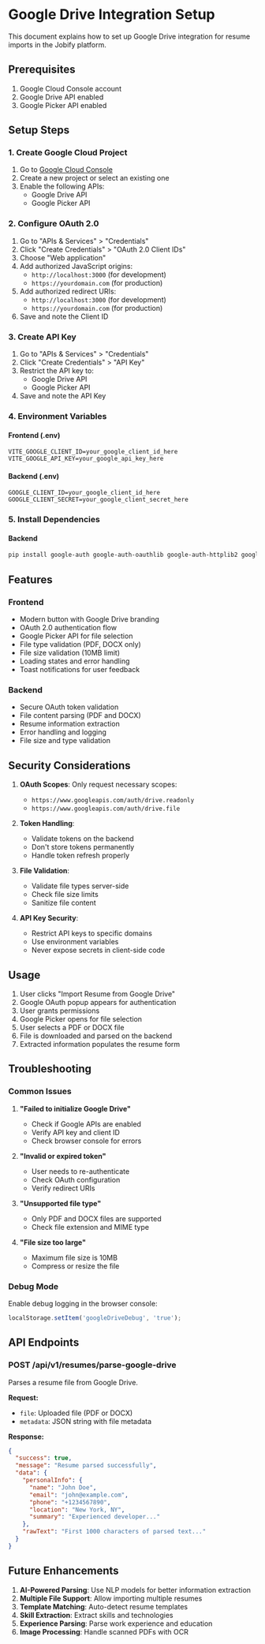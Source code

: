 # Google Drive Integration Setup

This document explains how to set up Google Drive integration for resume imports in the Jobify platform.

## Prerequisites

1. Google Cloud Console account
2. Google Drive API enabled
3. Google Picker API enabled

## Setup Steps

### 1. Create Google Cloud Project

1. Go to [Google Cloud Console](https://console.cloud.google.com/)
2. Create a new project or select an existing one
3. Enable the following APIs:
   - Google Drive API
   - Google Picker API

### 2. Configure OAuth 2.0

1. Go to "APIs & Services" > "Credentials"
2. Click "Create Credentials" > "OAuth 2.0 Client IDs"
3. Choose "Web application"
4. Add authorized JavaScript origins:
   - `http://localhost:3000` (for development)
   - `https://yourdomain.com` (for production)
5. Add authorized redirect URIs:
   - `http://localhost:3000` (for development)
   - `https://yourdomain.com` (for production)
6. Save and note the Client ID

### 3. Create API Key

1. Go to "APIs & Services" > "Credentials"
2. Click "Create Credentials" > "API Key"
3. Restrict the API key to:
   - Google Drive API
   - Google Picker API
4. Save and note the API Key

### 4. Environment Variables

#### Frontend (.env)
```env
VITE_GOOGLE_CLIENT_ID=your_google_client_id_here
VITE_GOOGLE_API_KEY=your_google_api_key_here
```

#### Backend (.env)
```env
GOOGLE_CLIENT_ID=your_google_client_id_here
GOOGLE_CLIENT_SECRET=your_google_client_secret_here
```

### 5. Install Dependencies

#### Backend
```bash
pip install google-auth google-auth-oauthlib google-auth-httplib2 google-api-python-client python-docx PyPDF2
```

## Features

### Frontend
- Modern button with Google Drive branding
- OAuth 2.0 authentication flow
- Google Picker API for file selection
- File type validation (PDF, DOCX only)
- File size validation (10MB limit)
- Loading states and error handling
- Toast notifications for user feedback

### Backend
- Secure OAuth token validation
- File content parsing (PDF and DOCX)
- Resume information extraction
- Error handling and logging
- File size and type validation

## Security Considerations

1. **OAuth Scopes**: Only request necessary scopes:
   - `https://www.googleapis.com/auth/drive.readonly`
   - `https://www.googleapis.com/auth/drive.file`

2. **Token Handling**: 
   - Validate tokens on the backend
   - Don't store tokens permanently
   - Handle token refresh properly

3. **File Validation**:
   - Validate file types server-side
   - Check file size limits
   - Sanitize file content

4. **API Key Security**:
   - Restrict API keys to specific domains
   - Use environment variables
   - Never expose secrets in client-side code

## Usage

1. User clicks "Import Resume from Google Drive"
2. Google OAuth popup appears for authentication
3. User grants permissions
4. Google Picker opens for file selection
5. User selects a PDF or DOCX file
6. File is downloaded and parsed on the backend
7. Extracted information populates the resume form

## Troubleshooting

### Common Issues

1. **"Failed to initialize Google Drive"**
   - Check if Google APIs are enabled
   - Verify API key and client ID
   - Check browser console for errors

2. **"Invalid or expired token"**
   - User needs to re-authenticate
   - Check OAuth configuration
   - Verify redirect URIs

3. **"Unsupported file type"**
   - Only PDF and DOCX files are supported
   - Check file extension and MIME type

4. **"File size too large"**
   - Maximum file size is 10MB
   - Compress or resize the file

### Debug Mode

Enable debug logging in the browser console:
```javascript
localStorage.setItem('googleDriveDebug', 'true');
```

## API Endpoints

### POST /api/v1/resumes/parse-google-drive
Parses a resume file from Google Drive.

**Request:**
- `file`: Uploaded file (PDF or DOCX)
- `metadata`: JSON string with file metadata

**Response:**
```json
{
  "success": true,
  "message": "Resume parsed successfully",
  "data": {
    "personalInfo": {
      "name": "John Doe",
      "email": "john@example.com",
      "phone": "+1234567890",
      "location": "New York, NY",
      "summary": "Experienced developer..."
    },
    "rawText": "First 1000 characters of parsed text..."
  }
}
```

## Future Enhancements

1. **AI-Powered Parsing**: Use NLP models for better information extraction
2. **Multiple File Support**: Allow importing multiple resumes
3. **Template Matching**: Auto-detect resume templates
4. **Skill Extraction**: Extract skills and technologies
5. **Experience Parsing**: Parse work experience and education
6. **Image Processing**: Handle scanned PDFs with OCR 